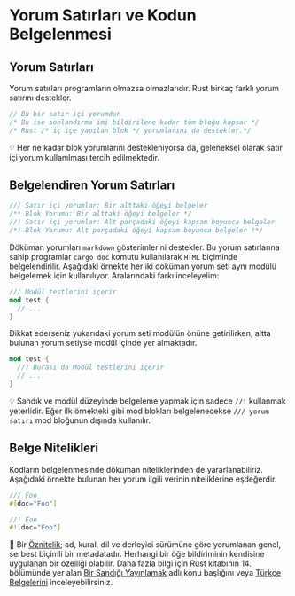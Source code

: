 # Yorum Satırları ve Kodun Belgelenmesi
## Yorum Satırları
Yorum satırları programların olmazsa olmazlarıdır. Rust birkaç farklı yorum satırını destekler.

```Rust
// Bu bir satır içi yorumdur
/* Bu ise sonlandırma imi bildirilene kadar tüm bloğu kapsar */
/* Rust /* iç içe yapılan blok */ yorumlarını da destekler.*/
````

💡 Her ne kadar blok yorumlarını destekleniyorsa da, geleneksel olarak satır içi yorum kullanılması tercih edilmektedir.

## Belgelendiren Yorum Satırları
```Rust
/// Satır içi yorumlar: Bir alttaki öğeyi belgeler
/** Blok Yorumu: Bir alttaki öğeyi belgeler */
//! Satır içi yorumlar: Alt parçadaki öğeyi kapsam boyunca belgeler
/*! Blok Yorumu: Alt parçadaki öğeyi kapsam boyunca belgeler !*/
````
Döküman yorumları `markdown` gösterimlerini destekler. Bu yorum satırlarına sahip programlar `cargo doc` komutu kullanılarak `HTML` biçiminde belgelendirilir. Aşağıdaki örnekte her iki doküman yorum seti aynı modülü belgelemek için kullanılıyor. Aralarındaki farkı  inceleyelim:
```Rust
/// Modül testlerini içerir 
mod test { 
  // ... 
} 
````
Dikkat ederseniz yukarıdaki yorum seti modülün önüne getirilirken, altta bulunan yorum setiyse modül içinde yer almaktadır.

```Rust
mod test { 
  //! Burası da Modül testlerini içerir 
  // ... 
}
````

💡 Sandık ve modül düzeyinde belgeleme yapmak için sadece `//!` kullanmak yeterlidir. Eğer ilk örnekteki gibi mod blokları belgelenecekse   `/// yorum satırı` mod bloğunun dışında kullanılır.

## Belge Nitelikleri
Kodların belgelenmesinde döküman niteliklerinden de yararlanabiliriz. Aşağıdaki örnekte bulunan her yorum ilgili verinin niteliklerine eşdeğerdir.

```Rust
/// Foo 
#[doc="Foo"] 

//! Foo 
#![doc="Foo"]
````

🔎 Bir [Öznitelik](https://doc.rust-lang.org/reference.html#attributes); ad, kural, dil ve derleyici sürümüne göre yorumlanan genel, serbest biçimli bir metadatadır. Herhangi bir öğe bildiriminin kendisine uygulanan bir özelliği olabilir. 
Daha fazla bilgi için Rust kitabının 14. bölümünde yer alan [Bir Sandığı Yayınlamak](https://doc.rust-lang.org/book/ch14-02-publishing-to-crates-io.html) adlı konu başlığını veya [Türkçe Belgelerini](https://github.com/rust-lang-tr/dokuman/blob/master/ceviriler/ch14-00-more-about-cargo.md) inceleyebilirsiniz.
